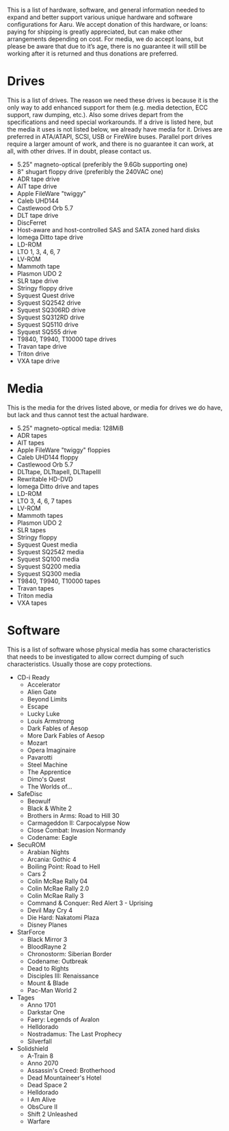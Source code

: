 This is a list of hardware, software, and general information needed to expand and better support various unique
hardware and software configurations for Aaru. We accept donation of this hardware, or loans: paying for shipping is
greatly appreciated, but can make other arrangements depending on cost. For media, we do accept loans, but please be
aware that due to it’s age, there is no guarantee it will still be working after it is returned and thus donations are
preferred.

Drives
======
This is a list of drives. The reason we need these drives is because it is the only way to add enhanced support for
them (e.g. media detection, ECC support, raw dumping, etc.). Also some drives depart from the specifications and need
special workarounds. If a drive is listed here, but the media it uses is not listed below, we already have media for it.
Drives are preferred in ATA/ATAPI, SCSI, USB or FireWire buses. Parallel port drives require a larger amount of work,
and there is no guarantee it can work, at all, with other drives. If in doubt, please contact us.

- 5.25" magneto-optical (preferibly the 9.6Gb supporting one)
- 8" shugart floppy drive (preferibly the 240VAC one)
- ADR tape drive
- AIT tape drive
- Apple FileWare "twiggy"
- Caleb UHD144
- Castlewood Orb 5.7
- DLT tape drive
- DiscFerret
- Host-aware and host-controlled SAS and SATA zoned hard disks
- Iomega Ditto tape drive
- LD-ROM
- LTO 1, 3, 4, 6, 7
- LV-ROM
- Mammoth tape
- Plasmon UDO 2
- SLR tape drive
- Stringy floppy drive
- Syquest Quest drive
- Syquest SQ2542 drive
- Syquest SQ306RD drive
- Syquest SQ312RD drive
- Syquest SQ5110 drive
- Syquest SQ555 drive
- T9840, T9940, T10000 tape drives
- Travan tape drive
- Triton drive
- VXA tape drive

Media
=====
This is the media for the drives listed above, or media for drives we do have, but lack and thus cannot test the actual
hardware.

- 5.25" magneto-optical media: 128MiB
- ADR tapes
- AIT tapes
- Apple FileWare "twiggy" floppies
- Caleb UHD144 floppy
- Castlewood Orb 5.7
- DLTtape, DLTtapeII, DLTtapeIII
- Rewritable HD-DVD
- Iomega Ditto drive and tapes
- LD-ROM
- LTO 3, 4, 6, 7 tapes
- LV-ROM
- Mammoth tapes
- Plasmon UDO 2
- SLR tapes
- Stringy floppy
- Syquest Quest media
- Syquest SQ2542 media
- Syquest SQ100 media
- Syquest SQ200 media
- Syquest SQ300 media
- T9840, T9940, T10000 tapes
- Travan tapes
- Triton media
- VXA tapes

Software
==================
This is a list of software whose physical media has some characteristics that needs to be investigated to allow correct
dumping of such characteristics. Usually those are copy protections.

- CD-i Ready
  - Accelerator
  - Alien Gate
  - Beyond Limits
  - Escape
  - Lucky Luke
  - Louis Armstrong
  - Dark Fables of Aesop
  - More Dark Fables of Aesop
  - Mozart
  - Opera Imaginaire
  - Pavarotti
  - Steel Machine
  - The Apprentice
  - Dimo's Quest
  - The Worlds of...
- SafeDisc
  - Beowulf
  - Black & White 2
  - Brothers in Arms: Road to Hill 30
  - Carmageddon II: Carpocalypse Now
  - Close Combat: Invasion Normandy
  - Codename: Eagle
- SecuROM
  - Arabian Nights
  - Arcania: Gothic 4
  - Boiling Point: Road to Hell
  - Cars 2
  - Colin McRae Rally 04
  - Colin McRae Rally 2.0
  - Colin McRae Rally 3
  - Command & Conquer: Red Alert 3 - Uprising
  - Devil May Cry 4
  - Die Hard: Nakatomi Plaza
  - Disney Planes
- StarForce
  - Black Mirror 3
  - BloodRayne 2
  - Chronostorm: Siberian Border
  - Codename: Outbreak
  - Dead to Rights
  - Disciples III: Renaissance
  - Mount & Blade
  - Pac-Man World 2
- Tages
  - Anno 1701
  - Darkstar One
  - Faery: Legends of Avalon
  - Helldorado
  - Nostradamus: The Last Prophecy
  - Silverfall
- Solidshield
  - A-Train 8
  - Anno 2070
  - Assassin's Creed: Brotherhood
  - Dead Mountaineer's Hotel
  - Dead Space 2
  - Helldorado
  - I Am Alive
  - ObsCure II
  - Shift 2 Unleashed
  - Warfare